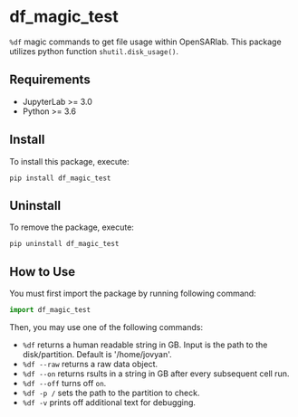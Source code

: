 # df_magic_test

`%df` magic commands to get file usage within OpenSARlab. This package utilizes python function `shutil.disk_usage()`.

## Requirements

- JupyterLab >= 3.0
- Python >= 3.6

## Install

To install this package, execute:
```
pip install df_magic_test
```

## Uninstall
To remove the package, execute:
```
pip uninstall df_magic_test
```

## How to Use
You must first import the package by running following command:
```python
import df_magic_test
```

Then, you may use one of the following commands:

- `%df` returns a human readable string in GB. Input is the path to the disk/partition. Default is '/home/jovyan'.
- `%df --raw` returns a raw data object.
- `%df --on` returns rsults in a string in GB after every subsequent cell run.
- `%df --off` turns off `on`.
- `%df -p /` sets the path to the partition to check.
- `%df -v` prints off additional text for debugging.
